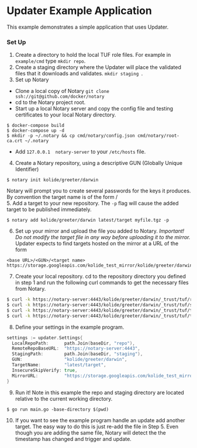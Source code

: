 # Updater Example Application

This example demonstrates a simple application that uses Updater.

### Set Up

1. Create a directory to hold the local TUF role files. For example in `example/cmd`
type `mkdir repo`.
2. Create a staging directory where the Updater will place the validated files
that it downloads and validates. `mkdir staging `.
3. Set up Notary
  - Clone a local copy of Notary ` git clone ssh://git@github.com/docker/notary `
  - cd to the Notary project root.
  - Start up a local Notary server and copy the config file and testing
  certificates to your local Notary directory.
  ```
  $ docker-compose build
  $ docker-compose up -d
  $ mkdir -p ~/.notary && cp cmd/notary/config.json cmd/notary/root-ca.crt ~/.notary
  ```
  - Add `127.0.0.1  notary-server` to your `/etc/hosts` file.
4. Create a Notary repository, using a descriptive GUN (Globally Unique Identifier)
```
$ notary init kolide/greeter/darwin
```
Notary will prompt you to create several passwords for the keys it produces. By convention the target name is of the form <version>/<file>  
5. Add a target to your new repository. The `-p` flag will cause the added
target to be published immediately.
```
$ notary add kolide/greeter/darwin latest/target myfile.tgz -p
```
6. Set up your mirror and upload the file you added to Notary.  *Important! Do not
modify the target file in any way before uploading it to the mirror.*  Updater expects to find targets hosted on the mirror at a URL of the form
```
<base URL>/<GUN>/<target name>
https://storage.googleapis.com/kolide_test_mirror/kolide/greeter/darwin/latest/myfile.tgz
```
7. Create your local repository.  cd to the repository directory you defined in
step 1 and run the following curl commands to get the necessary files from Notary.
  ``` bash
  $ curl -k https://notary-server:4443/kolide/greeter/darwin/_trust/tuf/root.json > root.json
  $ curl -k https://notary-server:4443/kolide/greeter/darwin/_trust/tuf/snapshot.json > snapshot.json
  $ curl -k https://notary-server:4443/kolide/greeter/darwin/_trust/tuf/timestamp.json > timestamp.json
  $ curl -k https://notary-server:4443/kolide/greeter/darwin/_trust/tuf/targets.json > targets.json
  ```
8. Define your settings in the example program.

  ``` go
  settings := updater.Settings{
    LocalRepoPath:      path.Join(baseDir, "repo"),
    RemoteRepoBaseURL:  "https://notary-server:4443",
    StagingPath:        path.Join(baseDir, "staging"),
    GUN:                "kolide/greeter/darwin",
    TargetName:         "latest/target",
    InsecureSkipVerify: true,
    MirrorURL:          "https://storage.googleapis.com/kolide_test_mirror",
  }
  ```
9. Run it! Note in this example the repo and staging directory are located relative
to the current working directory.
  ```
  $ go run main.go -base-directory $(pwd)
  ```
10. If you want to see the example program handle an update add another target.  The easy
way to do this is just re-add the file in Step 5. Even though you are adding the same
file, Notary will detect the the timestamp has changed and trigger and update.  
